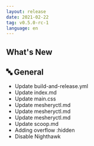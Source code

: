 ```yaml
---
layout: release
date: 2021-02-22
tag: v0.5.0-rc-1
language: en
---
```


## What's New
## 🔤 General
- Update build-and-release.yml
- Update index.md
- Update main.css
- Update mesheryctl.md
- Update mesheryctl.md
- Update mesheryctl.md
- Update scoop.md
- Adding overflow :hidden
- Disable Nighthawk
